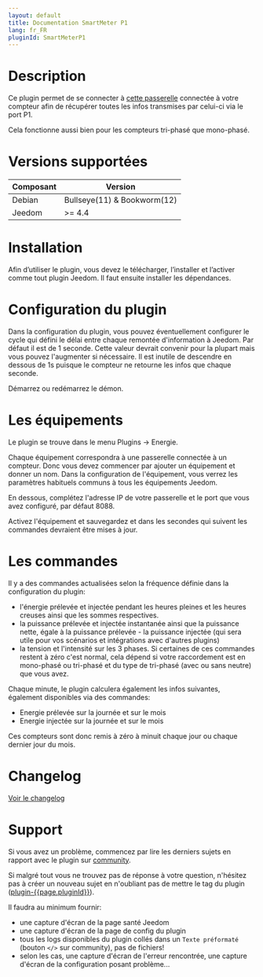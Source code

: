 ```yaml
---
layout: default
title: Documentation SmartMeter P1
lang: fr_FR
pluginId: SmartMeterP1
---
```


# Description

Ce plugin permet de se connecter à [cette passerelle](https://www.domohab.be/categorie-produit/passerelle/) connectée à votre compteur afin de récupérer toutes les infos transmises par celui-ci via le port P1.

Cela fonctionne aussi bien pour les compteurs tri-phasé que mono-phasé.

# Versions supportées

| Composant | Version                     |
|-----------|-----------------------------|
| Debian    | Bullseye(11) & Bookworm(12) |
| Jeedom    | >= 4.4                      |

# Installation

Afin d’utiliser le plugin, vous devez le télécharger, l’installer et l’activer comme tout plugin Jeedom.
Il faut ensuite installer les dépendances.

# Configuration du plugin

Dans la configuration du plugin, vous pouvez éventuellement configurer le cycle qui défini le délai entre chaque remontée d'information à Jeedom. Par défaut il est de 1 seconde.
Cette valeur devrait convenir pour la plupart mais vous pouvez l'augmenter si nécessaire. Il est inutile de descendre en dessous de 1s puisque le compteur ne retourne les infos que chaque seconde.

Démarrez ou redémarrez le démon.

# Les équipements

Le plugin se trouve dans le menu Plugins → Energie.

Chaque équipement correspondra à une passerelle connectée à un compteur. Donc vous devez commencer par ajouter un équipement et donner un nom.
Dans la configuration de l'équipement, vous verrez les paramètres habituels communs à tous les équipements Jeedom.

En dessous, complétez l'adresse IP de votre passerelle et le port que vous avez configuré, par défaut 8088.

Activez l'équipement et sauvegardez et dans les secondes qui suivent les commandes devraient être mises à jour.

# Les commandes

Il y a des commandes actualisées selon la fréquence définie dans la configuration du plugin:

- l'énergie prélevée et injectée pendant les heures pleines et les heures creuses ainsi que les sommes respectives.
- la puissance prélevée et injectée instantanée ainsi que la puissance nette, égale à la puissance prélevée - la puissance injectée (qui sera utile pour vos scénarios et intégrations avec d'autres plugins)
- la tension et l'intensité sur les 3 phases. Si certaines de ces commandes restent à zéro c'est normal, cela dépend si votre raccordement est en mono-phasé ou tri-phasé et du type de tri-phasé (avec ou sans neutre) que vous avez.

Chaque minute, le plugin calculera également les infos suivantes, également disponibles via des commandes:

- Energie prélevée sur la journée et sur le mois
- Energie injectée sur la journée et sur le mois

Ces compteurs sont donc remis à zéro à minuit chaque jour ou chaque dernier jour du mois.

# Changelog

[Voir le changelog](./changelog)

# Support

Si vous avez un problème, commencez par lire les derniers sujets en rapport avec le plugin sur [community]({{site.forum}}/tag/plugin-{{page.pluginId}}).

Si malgré tout vous ne trouvez pas de réponse à votre question, n'hésitez pas à créer un nouveau sujet en n'oubliant pas de mettre le tag du plugin ([plugin-{{page.pluginId}}]({{site.forum}}/tag/plugin-{{page.pluginId}})).

Il faudra au minimum fournir:

- une capture d'écran de la page santé Jeedom
- une capture d'écran de la page de config du plugin
- tous les logs disponibles du plugin collés dans un `Texte préformaté` (bouton `</>` sur community), pas de fichiers!
- selon les cas, une capture d'écran de l'erreur rencontrée, une capture d'écran de la configuration posant problème...
